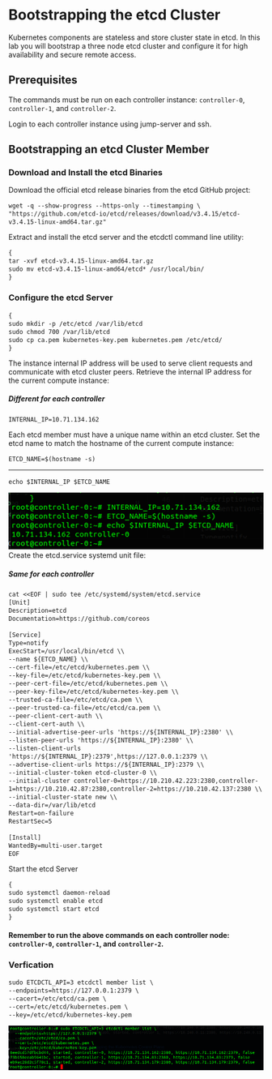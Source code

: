 # Bootstrapping the etcd Cluster
Kubernetes components are stateless and store cluster state in etcd. In this lab you will bootstrap a three node etcd cluster and configure it for high availability and secure remote access.

## Prerequisites
The commands must be run on each controller instance: 
`controller-0`, `controller-1`, and `controller-2`. 

Login to each controller instance using jump-server and ssh. 

## Bootstrapping an etcd Cluster Member
### Download and Install the etcd Binaries
Download the official etcd release binaries from the etcd GitHub project:

    wget -q --show-progress --https-only --timestamping \
    "https://github.com/etcd-io/etcd/releases/download/v3.4.15/etcd-v3.4.15-linux-amd64.tar.gz"

Extract and install the etcd server and the etcdctl command line utility:

    {
    tar -xvf etcd-v3.4.15-linux-amd64.tar.gz
    sudo mv etcd-v3.4.15-linux-amd64/etcd* /usr/local/bin/
    }


### Configure the etcd Server

    {
    sudo mkdir -p /etc/etcd /var/lib/etcd
    sudo chmod 700 /var/lib/etcd
    sudo cp ca.pem kubernetes-key.pem kubernetes.pem /etc/etcd/
    }

The instance internal IP address will be used to serve client requests and communicate with etcd cluster peers. Retrieve the internal IP address for the current compute instance:
##### Different for each controller
    INTERNAL_IP=10.71.134.162

Each etcd member must have a unique name within an etcd cluster. Set the etcd name to match the hostname of the current compute instance:

    ETCD_NAME=$(hostname -s)
---
    echo $INTERNAL_IP $ETCD_NAME 


![alt text](img-ref/image-19.png)
Create the etcd.service systemd unit file:
##### Same for each controller

    cat <<EOF | sudo tee /etc/systemd/system/etcd.service
    [Unit]
    Description=etcd
    Documentation=https://github.com/coreos

    [Service]
    Type=notify
    ExecStart=/usr/local/bin/etcd \\
    --name ${ETCD_NAME} \\
    --cert-file=/etc/etcd/kubernetes.pem \\
    --key-file=/etc/etcd/kubernetes-key.pem \\
    --peer-cert-file=/etc/etcd/kubernetes.pem \\
    --peer-key-file=/etc/etcd/kubernetes-key.pem \\
    --trusted-ca-file=/etc/etcd/ca.pem \\
    --peer-trusted-ca-file=/etc/etcd/ca.pem \\
    --peer-client-cert-auth \\
    --client-cert-auth \\
    --initial-advertise-peer-urls 'https://${INTERNAL_IP}:2380' \\
    --listen-peer-urls 'https://${INTERNAL_IP}:2380' \\
    --listen-client-urls 'https://${INTERNAL_IP}:2379',https://127.0.0.1:2379 \\
    --advertise-client-urls https://${INTERNAL_IP}:2379 \\
    --initial-cluster-token etcd-cluster-0 \\
    --initial-cluster controller-0=https://10.210.42.223:2380,controller-1=https://10.210.42.87:2380,controller-2=https://10.210.42.137:2380 \\
    --initial-cluster-state new \\
    --data-dir=/var/lib/etcd
    Restart=on-failure
    RestartSec=5

    [Install]
    WantedBy=multi-user.target
    EOF

Start the etcd Server

    {
    sudo systemctl daemon-reload
    sudo systemctl enable etcd
    sudo systemctl start etcd
    }

#### Remember to run the above commands on each controller node: `controller-0`, `controller-1`, and `controller-2`.

### Verfication

    sudo ETCDCTL_API=3 etcdctl member list \
    --endpoints=https://127.0.0.1:2379 \
    --cacert=/etc/etcd/ca.pem \
    --cert=/etc/etcd/kubernetes.pem \
    --key=/etc/etcd/kubernetes-key.pem

![alt text](img-ref/image-20.png)
